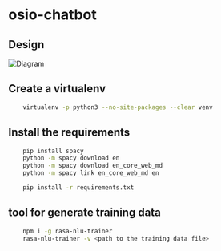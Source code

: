 # osio-chatbot

## Design
![Diagram](https://raw.github.com/ravsa/osio-chatbot/master/diagram.jpeg)

## Create a virtualenv
```bash
    virtualenv -p python3 --no-site-packages --clear venv
```

## Install the requirements
```bash
    pip install spacy
    python -m spacy download en
    python -m spacy download en_core_web_md
    python -m spacy link en_core_web_md en
```

```bash
    pip install -r requirements.txt
```


## tool for generate training data

```bash
    npm i -g rasa-nlu-trainer
    rasa-nlu-trainer -v <path to the training data file>
```
